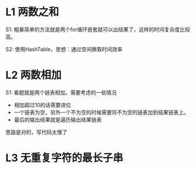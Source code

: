 # L1 两数之和

S1: 粗暴简单的方法就是两个for循环嵌套就可以出结果了，这样的时间复杂度比较高。

S2: 使用HashTable，思想：通过空间换取时间效率

# L2 两数相加

S1: 看题就是两个链表相加。需要考虑的一些情况

- 相加超过10的话需要进位
- 一个链表为空，另外一个不为空的时候需要将不为空的链表加到结果链表上。
- 最后的输出结果就是遍历输出结果链表

思路是对的，写代码太慢了

# L3 无重复字符的最长子串



